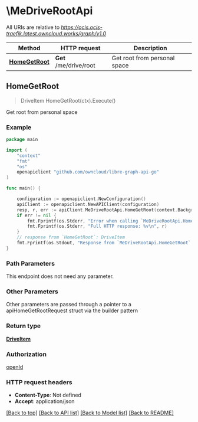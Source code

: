 # \MeDriveRootApi

All URIs are relative to *https://ocis.ocis-traefik.latest.owncloud.works/graph/v1.0*

Method | HTTP request | Description
------------- | ------------- | -------------
[**HomeGetRoot**](MeDriveRootApi.md#HomeGetRoot) | **Get** /me/drive/root | Get root from personal space



## HomeGetRoot

> DriveItem HomeGetRoot(ctx).Execute()

Get root from personal space

### Example

```go
package main

import (
    "context"
    "fmt"
    "os"
    openapiclient "github.com/owncloud/libre-graph-api-go"
)

func main() {

    configuration := openapiclient.NewConfiguration()
    apiClient := openapiclient.NewAPIClient(configuration)
    resp, r, err := apiClient.MeDriveRootApi.HomeGetRoot(context.Background()).Execute()
    if err != nil {
        fmt.Fprintf(os.Stderr, "Error when calling `MeDriveRootApi.HomeGetRoot``: %v\n", err)
        fmt.Fprintf(os.Stderr, "Full HTTP response: %v\n", r)
    }
    // response from `HomeGetRoot`: DriveItem
    fmt.Fprintf(os.Stdout, "Response from `MeDriveRootApi.HomeGetRoot`: %v\n", resp)
}
```

### Path Parameters

This endpoint does not need any parameter.

### Other Parameters

Other parameters are passed through a pointer to a apiHomeGetRootRequest struct via the builder pattern


### Return type

[**DriveItem**](DriveItem.md)

### Authorization

[openId](../README.md#openId)

### HTTP request headers

- **Content-Type**: Not defined
- **Accept**: application/json

[[Back to top]](#) [[Back to API list]](../README.md#documentation-for-api-endpoints)
[[Back to Model list]](../README.md#documentation-for-models)
[[Back to README]](../README.md)

